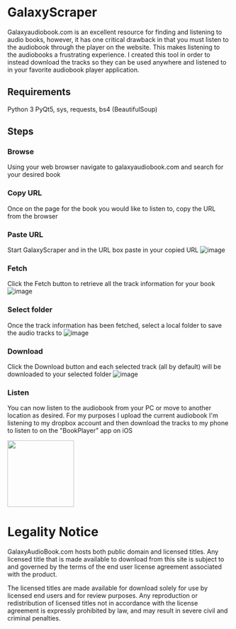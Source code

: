 # GalaxyScraper
Galaxyaudiobook.com is an excellent resource for finding and listening to audio books, however, it has one critical drawback in that you must listen to the audiobook through the player on the website.
This makes listening to the audiobooks a frustrating experience.  I created this tool in order to instead download the tracks so they can be used anywhere and listened to in your favorite audiobook player application.

## Requirements
Python 3
PyQt5, sys, requests, bs4 (BeautifulSoup)


## Steps
### Browse 
Using your web browser navigate to galaxyaudiobook.com and search for your desired book

### Copy URL
Once on the page for the book you would like to listen to, copy the URL from the browser

### Paste URL
Start GalaxyScraper and in the URL box paste in your copied URL
![image](https://github.com/SoftwareMods/GalaxyScraper/assets/7725472/f775981e-6d1a-40de-841d-48df42276442)


### Fetch
Click the Fetch button to retrieve all the track information for your book
![image](https://github.com/SoftwareMods/GalaxyScraper/assets/7725472/f9b9b542-41b5-4d19-af24-6de3d978e8c3)


### Select folder
Once the track information has been fetched, select a local folder to save the audio tracks to
![image](https://github.com/SoftwareMods/GalaxyScraper/assets/7725472/8d525644-93ca-4435-856f-f4f80d40b31a)



### Download
Click the Download button and each selected track (all by default) will be downloaded to your selected folder
![image](https://github.com/SoftwareMods/GalaxyScraper/assets/7725472/607acd72-9779-4d7b-8cba-38189f57f391)


### Listen
You can now listen to the audiobook from your PC or move to another location as desired.  For my purposes I upload the current audiobook I'm listening to my dropbox account and then download the tracks to my phone to listen to on the "BookPlayer" app on iOS

<img src='https://github.com/SoftwareMods/GalaxyScraper/assets/7725472/2fc8e007-3f10-4352-8e5e-67f14494368e' width='150' />

# Legality Notice
GalaxyAudioBook.com hosts both public domain and licensed titles. Any licensed title that is made available to download from this site is subject to and governed by the terms of the end user license agreement associated with the product.

The licensed titles are made available for download solely for use by licensed end users and for review purposes. Any reproduction or redistribution of licensed titles not in accordance with the license agreement is expressly prohibited by law, and may result in severe civil and criminal penalties.
